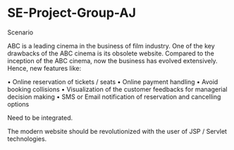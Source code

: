 # SE-Project-Group-AJ

Scenario

ABC is a leading cinema in the business of film industry. One of the key drawbacks of the ABC cinema is its obsolete website. Compared to the inception of the ABC cinema, now the business has evolved extensively. Hence, new features like:

•	Online reservation of tickets / seats
•	Online payment handling
•	Avoid booking collisions
•	Visualization of the customer feedbacks for managerial decision making
•	SMS or Email notification of reservation and cancelling options

Need to be integrated. 

The modern website should be revolutionized with the user of JSP / Servlet technologies.
